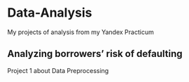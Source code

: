 # Data-Analysis
My projects of analysis from my Yandex Practicum

## Analyzing borrowers’ risk of defaulting
Project 1 about Data Preprocessing
